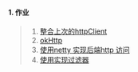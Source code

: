 #### 1. 作业
> 1. [整合上次的httpClient](NettyServer/src/main/java/org/matthew/nettyHomeWork/outbound/httpclient4/HttpOutboundHandler.java)
> 2. [okHttp](NettyServer/src/main/java/org/matthew/nettyHomeWork/outbound/okhttp/OKHttpOutboundHandler.java)
> 3. [使用netty 实现后端http 访问](NettyServer/src/main/java/org/matthew/nettyHomeWork/outbound/netty/NettyHttpOutboundHandler.java)
> 4. [使用实现过滤器](NettyServer/src/main/java/org/matthew/nettyHomeWork)